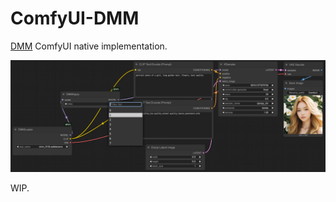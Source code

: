 # ComfyUI-DMM

[DMM](https://github.com/MCG-NJU/DMM) ComfyUI native implementation.

![example](assets/example.jpg)

WIP.